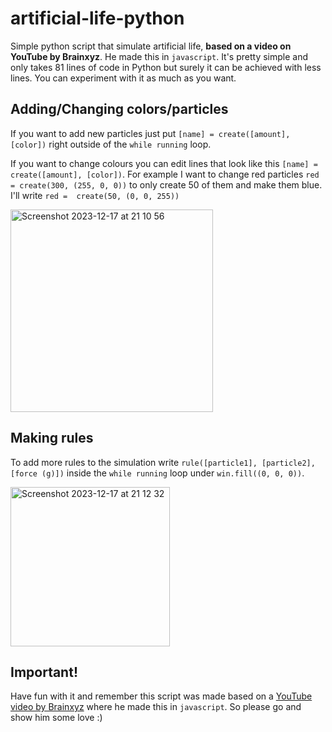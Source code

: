 # artificial-life-python

Simple python script that simulate artificial life, **based on a video on YouTube by Brainxyz**. He made this in `javascript`. 
It's pretty simple and only takes 81 lines of code in Python but surely it can be achieved with less lines.
You can experiment with it as much as you want.
 

## Adding/Changing colors/particles
If you want to add new particles just put `[name] = create([amount], [color])` right outside of the `while running` loop. 


If you want to change colours you can edit lines that look like this `[name] = create([amount], [color])`. For example I want to change red particles `red = create(300, (255, 0, 0))` to only create 50 of them and make them blue. I'll write `red =  create(50, (0, 0, 255))`


<img width="324" alt="Screenshot 2023-12-17 at 21 10 56" src="https://github.com/wiktorbree/artificial-life-python/assets/44704582/513541dd-922e-4103-af62-8ec35f115959">

## Making rules
To add more rules to the simulation write `rule([particle1], [particle2], [force (g)])` inside the `while running` loop under `win.fill((0, 0, 0))`.


<img width="255" alt="Screenshot 2023-12-17 at 21 12 32" src="https://github.com/wiktorbree/artificial-life-python/assets/44704582/d8ea441b-8e45-450a-b981-f5f506119daa">

## Important!
Have fun with it and remember this script was made based on a [YouTube video by Brainxyz](https://www.youtube.com/watch?v=0Kx4Y9TVMGg) where he made this in `javascript`. So please go and show him some love :)
